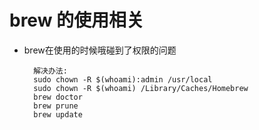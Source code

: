 # brew 的使用相关

* brew在使用的时候哦碰到了权限的问题

		解决办法:
		sudo chown -R $(whoami):admin /usr/local
		sudo chown -R $(whoami) /Library/Caches/Homebrew
		brew doctor 
		brew prune
		brew update